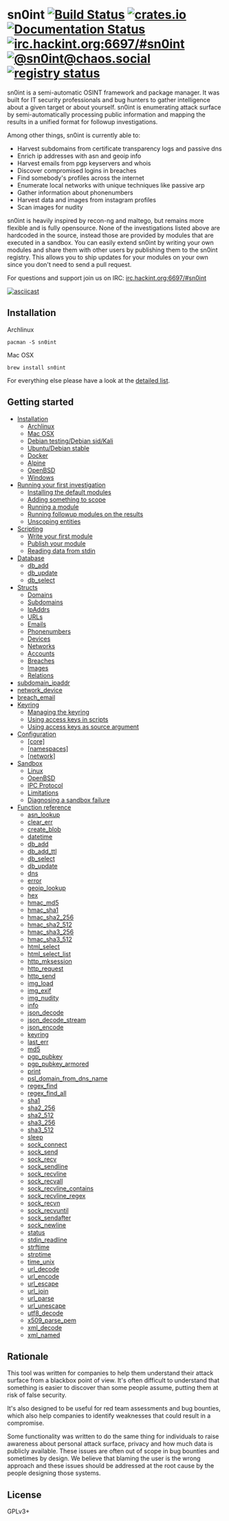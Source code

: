 # sn0int [![Build Status][travis-img]][travis] [![crates.io][crates-img]][crates] [![Documentation Status][docs-img]][docs] [![irc.hackint.org:6697/#sn0int][irc-img]][irc] [![@sn0int@chaos.social][mastodon-img]][mastodon] [![registry status][registry-img]][registry]

[travis-img]:   https://travis-ci.org/kpcyrd/sn0int.svg?branch=master
[travis]:       https://travis-ci.org/kpcyrd/sn0int
[crates-img]:   https://img.shields.io/crates/v/sn0int.svg
[crates]:       https://crates.io/crates/sn0int
[docs-img]:     https://readthedocs.org/projects/sn0int/badge/?version=latest
[docs]:         https://sn0int.readthedocs.io/en/latest/?badge=latest
[irc-img]:      https://img.shields.io/badge/hackint-%23sn0int-blue.svg
[irc]:          https://webirc.hackint.org/#irc://irc.hackint.org/#sn0int
[mastodon-img]: https://img.shields.io/badge/mastodon-chaos.social-blue.svg
[mastodon]:     https://chaos.social/@sn0int
[registry-img]: https://img.shields.io/website/https/sn0int.com.svg?label=registry
[registry]:     https://sn0int.com/

sn0int is a semi-automatic OSINT framework and package manager. It was built
for IT security professionals and bug hunters to gather intelligence about a
given target or about yourself. sn0int is enumerating attack surface by
semi-automatically processing public information and mapping the results in a
unified format for followup investigations.

Among other things, sn0int is currently able to:

- Harvest subdomains from certificate transparency logs and passive dns
- Enrich ip addresses with asn and geoip info
- Harvest emails from pgp keyservers and whois
- Discover compromised logins in breaches
- Find somebody's profiles across the internet
- Enumerate local networks with unique techniques like passive arp
- Gather information about phonenumbers
- Harvest data and images from instagram profiles
- Scan images for nudity

sn0int is heavily inspired by recon-ng and maltego, but remains more flexible
and is fully opensource. None of the investigations listed above are hardcoded
in the source, instead those are provided by modules that are executed in a
sandbox. You can easily extend sn0int by writing your own modules and share
them with other users by publishing them to the sn0int registry. This allows
you to ship updates for your modules on your own since you don't need to send a
pull request.

For questions and support join us on IRC: [irc.hackint.org:6697/#sn0int](https://webirc.hackint.org/#irc://irc.hackint.org/#sn0int)

[![asciicast](https://asciinema.org/a/shZ3TVY1o0opGFln3Oi2DAMCB.svg)](https://asciinema.org/a/shZ3TVY1o0opGFln3Oi2DAMCB)

## Installation

Archlinux

    pacman -S sn0int

Mac OSX

    brew install sn0int

For everything else please have a look at the [detailed list][1].

[1]: https://sn0int.readthedocs.io/en/latest/install.html

## Getting started

- [Installation](https://sn0int.readthedocs.io/en/latest/install.html)
  - [Archlinux](https://sn0int.readthedocs.io/en/latest/install.html#archlinux)
  - [Mac OSX](https://sn0int.readthedocs.io/en/latest/install.html#mac-osx)
  - [Debian testing/Debian sid/Kali](https://sn0int.readthedocs.io/en/latest/install.html#debian-testing-debian-sid-kali)
  - [Ubuntu/Debian stable](https://sn0int.readthedocs.io/en/latest/install.html#ubuntu-debian-stable)
  - [Docker](https://sn0int.readthedocs.io/en/latest/install.html#docker)
  - [Alpine](https://sn0int.readthedocs.io/en/latest/install.html#alpine)
  - [OpenBSD](https://sn0int.readthedocs.io/en/latest/install.html#openbsd)
  - [Windows](https://sn0int.readthedocs.io/en/latest/install.html#windows)
- [Running your first investigation](https://sn0int.readthedocs.io/en/latest/usage.html)
  - [Installing the default modules](https://sn0int.readthedocs.io/en/latest/usage.html#installing-the-default-modules)
  - [Adding something to scope](https://sn0int.readthedocs.io/en/latest/usage.html#adding-something-to-scope)
  - [Running a module](https://sn0int.readthedocs.io/en/latest/usage.html#running-a-module)
  - [Running followup modules on the results](https://sn0int.readthedocs.io/en/latest/usage.html#running-followup-modules-on-the-results)
  - [Unscoping entities](https://sn0int.readthedocs.io/en/latest/usage.html#unscoping-entities)
- [Scripting](https://sn0int.readthedocs.io/en/latest/scripting.html)
  - [Write your first module](https://sn0int.readthedocs.io/en/latest/scripting.html#write-your-first-module)
  - [Publish your module](https://sn0int.readthedocs.io/en/latest/scripting.html#publish-your-module)
  - [Reading data from stdin](https://sn0int.readthedocs.io/en/latest/scripting.html#reading-data-from-stdin)
- [Database](https://sn0int.readthedocs.io/en/latest/database.html)
  - [db_add](https://sn0int.readthedocs.io/en/latest/database.html#db-add)
  - [db_update](https://sn0int.readthedocs.io/en/latest/database.html#db-update)
  - [db_select](https://sn0int.readthedocs.io/en/latest/database.html#db-select)
- [Structs](https://sn0int.readthedocs.io/en/latest/structs.html)
  - [Domains](https://sn0int.readthedocs.io/en/latest/structs.html#domains)
  - [Subdomains](https://sn0int.readthedocs.io/en/latest/structs.html#subdomains)
  - [IpAddrs](https://sn0int.readthedocs.io/en/latest/structs.html#ipaddrs)
  - [URLs](https://sn0int.readthedocs.io/en/latest/structs.html#urls)
  - [Emails](https://sn0int.readthedocs.io/en/latest/structs.html#emails)
  - [Phonenumbers](https://sn0int.readthedocs.io/en/latest/structs.html#phonenumbers)
  - [Devices](https://sn0int.readthedocs.io/en/latest/structs.html#devices)
  - [Networks](https://sn0int.readthedocs.io/en/latest/structs.html#networks)
  - [Accounts](https://sn0int.readthedocs.io/en/latest/structs.html#accounts)
  - [Breaches](https://sn0int.readthedocs.io/en/latest/structs.html#breaches)
  - [Images](https://sn0int.readthedocs.io/en/latest/structs.html#images)
  - [Relations](https://sn0int.readthedocs.io/en/latest/structs.html#relations)
- [subdomain_ipaddr](https://sn0int.readthedocs.io/en/latest/structs.html#subdomain-ipaddr)
- [network_device](https://sn0int.readthedocs.io/en/latest/structs.html#network-device)
- [breach_email](https://sn0int.readthedocs.io/en/latest/structs.html#breach-email)
- [Keyring](https://sn0int.readthedocs.io/en/latest/keyring.html)
  - [Managing the keyring](https://sn0int.readthedocs.io/en/latest/keyring.html#managing-the-keyring)
  - [Using access keys in scripts](https://sn0int.readthedocs.io/en/latest/keyring.html#using-access-keys-in-scripts)
  - [Using access keys as source argument](https://sn0int.readthedocs.io/en/latest/keyring.html#using-access-keys-as-source-argument)
- [Configuration](https://sn0int.readthedocs.io/en/latest/config.html)
  - [\[core\]](https://sn0int.readthedocs.io/en/latest/config.html#core)
  - [\[namespaces\]](https://sn0int.readthedocs.io/en/latest/config.html#namespaces)
  - [\[network\]](https://sn0int.readthedocs.io/en/latest/config.html#network)
- [Sandbox](https://sn0int.readthedocs.io/en/latest/sandbox.html)
  - [Linux](https://sn0int.readthedocs.io/en/latest/sandbox.html#linux)
  - [OpenBSD](https://sn0int.readthedocs.io/en/latest/sandbox.html#openbsd)
  - [IPC Protocol](https://sn0int.readthedocs.io/en/latest/sandbox.html#ipc-protocol)
  - [Limitations](https://sn0int.readthedocs.io/en/latest/sandbox.html#limitations)
  - [Diagnosing a sandbox failure](https://sn0int.readthedocs.io/en/latest/sandbox.html#diagnosing-a-sandbox-failure)
- [Function reference](https://sn0int.readthedocs.io/en/latest/reference.html)
  - [asn_lookup](https://sn0int.readthedocs.io/en/latest/reference.html#asn-lookup)
  - [clear_err](https://sn0int.readthedocs.io/en/latest/reference.html#clear-err)
  - [create_blob](https://sn0int.readthedocs.io/en/latest/reference.html#create-blob)
  - [datetime](https://sn0int.readthedocs.io/en/latest/reference.html#datetime)
  - [db_add](https://sn0int.readthedocs.io/en/latest/reference.html#db-add)
  - [db_add_ttl](https://sn0int.readthedocs.io/en/latest/reference.html#db-add-ttl)
  - [db_select](https://sn0int.readthedocs.io/en/latest/reference.html#db-select)
  - [db_update](https://sn0int.readthedocs.io/en/latest/reference.html#db-update)
  - [dns](https://sn0int.readthedocs.io/en/latest/reference.html#dns)
  - [error](https://sn0int.readthedocs.io/en/latest/reference.html#error)
  - [geoip_lookup](https://sn0int.readthedocs.io/en/latest/reference.html#geoip-lookup)
  - [hex](https://sn0int.readthedocs.io/en/latest/reference.html#hex)
  - [hmac_md5](https://sn0int.readthedocs.io/en/latest/reference.html#hmac-md5)
  - [hmac_sha1](https://sn0int.readthedocs.io/en/latest/reference.html#hmac-sha1)
  - [hmac_sha2_256](https://sn0int.readthedocs.io/en/latest/reference.html#hmac-sha2-256)
  - [hmac_sha2_512](https://sn0int.readthedocs.io/en/latest/reference.html#hmac-sha2-512)
  - [hmac_sha3_256](https://sn0int.readthedocs.io/en/latest/reference.html#hmac-sha3-256)
  - [hmac_sha3_512](https://sn0int.readthedocs.io/en/latest/reference.html#hmac-sha3-512)
  - [html_select](https://sn0int.readthedocs.io/en/latest/reference.html#html-select)
  - [html_select_list](https://sn0int.readthedocs.io/en/latest/reference.html#html-select-list)
  - [http_mksession](https://sn0int.readthedocs.io/en/latest/reference.html#http-mksession)
  - [http_request](https://sn0int.readthedocs.io/en/latest/reference.html#http-request)
  - [http_send](https://sn0int.readthedocs.io/en/latest/reference.html#http-send)
  - [img_load](https://sn0int.readthedocs.io/en/latest/reference.html#img-load)
  - [img_exif](https://sn0int.readthedocs.io/en/latest/reference.html#img-exif)
  - [img_nudity](https://sn0int.readthedocs.io/en/latest/reference.html#img-nudity)
  - [info](https://sn0int.readthedocs.io/en/latest/reference.html#info)
  - [json_decode](https://sn0int.readthedocs.io/en/latest/reference.html#json-decode)
  - [json_decode_stream](https://sn0int.readthedocs.io/en/latest/reference.html#json-decode-stream)
  - [json_encode](https://sn0int.readthedocs.io/en/latest/reference.html#json-encode)
  - [keyring](https://sn0int.readthedocs.io/en/latest/reference.html#keyring)
  - [last_err](https://sn0int.readthedocs.io/en/latest/reference.html#last-err)
  - [md5](https://sn0int.readthedocs.io/en/latest/reference.html#md5)
  - [pgp_pubkey](https://sn0int.readthedocs.io/en/latest/reference.html#pgp-pubkey)
  - [pgp_pubkey_armored](https://sn0int.readthedocs.io/en/latest/reference.html#pgp-pubkey-armored)
  - [print](https://sn0int.readthedocs.io/en/latest/reference.html#print)
  - [psl_domain_from_dns_name](https://sn0int.readthedocs.io/en/latest/reference.html#psl-domain-from-dns-name)
  - [regex_find](https://sn0int.readthedocs.io/en/latest/reference.html#regex-find)
  - [regex_find_all](https://sn0int.readthedocs.io/en/latest/reference.html#regex-find-all)
  - [sha1](https://sn0int.readthedocs.io/en/latest/reference.html#sha1)
  - [sha2_256](https://sn0int.readthedocs.io/en/latest/reference.html#sha2-256)
  - [sha2_512](https://sn0int.readthedocs.io/en/latest/reference.html#sha2-512)
  - [sha3_256](https://sn0int.readthedocs.io/en/latest/reference.html#sha3-256)
  - [sha3_512](https://sn0int.readthedocs.io/en/latest/reference.html#sha3-512)
  - [sleep](https://sn0int.readthedocs.io/en/latest/reference.html#sleep)
  - [sock_connect](https://sn0int.readthedocs.io/en/latest/reference.html#sock-connect)
  - [sock_send](https://sn0int.readthedocs.io/en/latest/reference.html#sock-send)
  - [sock_recv](https://sn0int.readthedocs.io/en/latest/reference.html#sock-recv)
  - [sock_sendline](https://sn0int.readthedocs.io/en/latest/reference.html#sock-sendline)
  - [sock_recvline](https://sn0int.readthedocs.io/en/latest/reference.html#sock-recvline)
  - [sock_recvall](https://sn0int.readthedocs.io/en/latest/reference.html#sock-recvall)
  - [sock_recvline_contains](https://sn0int.readthedocs.io/en/latest/reference.html#sock-recvline-contains)
  - [sock_recvline_regex](https://sn0int.readthedocs.io/en/latest/reference.html#sock-recvline-regex)
  - [sock_recvn](https://sn0int.readthedocs.io/en/latest/reference.html#sock-recvn)
  - [sock_recvuntil](https://sn0int.readthedocs.io/en/latest/reference.html#sock-recvuntil)
  - [sock_sendafter](https://sn0int.readthedocs.io/en/latest/reference.html#sock-sendafter)
  - [sock_newline](https://sn0int.readthedocs.io/en/latest/reference.html#sock-newline)
  - [status](https://sn0int.readthedocs.io/en/latest/reference.html#status)
  - [stdin_readline](https://sn0int.readthedocs.io/en/latest/reference.html#stdin-readline)
  - [strftime](https://sn0int.readthedocs.io/en/latest/reference.html#strftime)
  - [strptime](https://sn0int.readthedocs.io/en/latest/reference.html#strptime)
  - [time_unix](https://sn0int.readthedocs.io/en/latest/reference.html#time-unix)
  - [url_decode](https://sn0int.readthedocs.io/en/latest/reference.html#url-decode)
  - [url_encode](https://sn0int.readthedocs.io/en/latest/reference.html#url-encode)
  - [url_escape](https://sn0int.readthedocs.io/en/latest/reference.html#url-escape)
  - [url_join](https://sn0int.readthedocs.io/en/latest/reference.html#url-join)
  - [url_parse](https://sn0int.readthedocs.io/en/latest/reference.html#url-parse)
  - [url_unescape](https://sn0int.readthedocs.io/en/latest/reference.html#url-unescape)
  - [utf8_decode](https://sn0int.readthedocs.io/en/latest/reference.html#utf8-decode)
  - [x509_parse_pem](https://sn0int.readthedocs.io/en/latest/reference.html#x509-parse-pem)
  - [xml_decode](https://sn0int.readthedocs.io/en/latest/reference.html#xml-decode)
  - [xml_named](https://sn0int.readthedocs.io/en/latest/reference.html#xml-named)

## Rationale

This tool was written for companies to help them understand their attack
surface from a blackbox point of view. It's often difficult to understand that
something is easier to discover than some people assume, putting them at risk
of false security.

It's also designed to be useful for red team assessments and bug bounties,
which also help companies to identify weaknesses that could result in a
compromise.

Some functionality was written to do the same thing for individuals to raise
awareness about personal attack surface, privacy and how much data is publicly
available. These issues are often out of scope in bug bounties and sometimes by
design. We believe that blaming the user is the wrong approach and these issues
should be addressed at the root cause by the people designing those systems.

## License

GPLv3+
